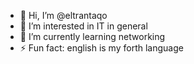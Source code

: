 - 👋 Hi, I’m @eltrantaqo
- 👀 I’m interested in IT in general
- 🌱 I’m currently learning networking
- ⚡ Fun fact: english is my forth language

<!---
eltrantaqo/eltrantaqo is a ✨ special ✨ repository because its `README.md` (this file) appears on your GitHub profile.
You can click the Preview link to take a look at your changes.
--->
